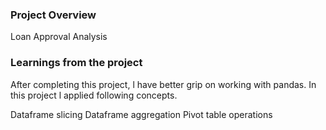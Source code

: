 ### Project Overview

 Loan Approval Analysis


### Learnings from the project

 After completing this project, l have better grip on working with pandas. In this project l applied following concepts.

Dataframe slicing
Dataframe aggregation
Pivot table operations


